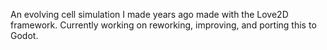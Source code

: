An evolving cell simulation I made years ago made with the Love2D framework. Currently working on reworking, improving, and porting this to Godot.
